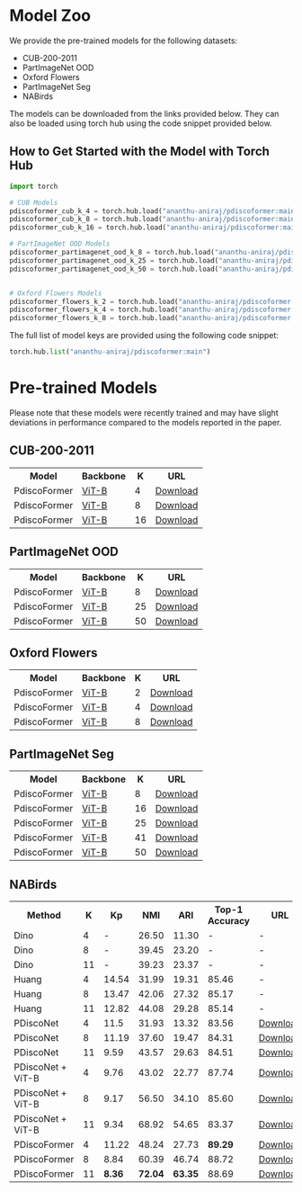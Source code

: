 # Model Zoo

We provide the pre-trained models for the following datasets:
- CUB-200-2011
- PartImageNet OOD
- Oxford Flowers
- PartImageNet Seg
- NABirds

The models can be downloaded from the links provided below. They can also be loaded using torch hub using the code snippet provided below.
## How to Get Started with the Model with Torch Hub

```python
import torch

# CUB Models
pdiscoformer_cub_k_4 = torch.hub.load("ananthu-aniraj/pdiscoformer:main", 'pdiscoformer_cub_k_4', pretrained=True)
pdiscoformer_cub_k_8 = torch.hub.load("ananthu-aniraj/pdiscoformer:main", 'pdiscoformer_cub_k_8', pretrained=True)
pdiscoformer_cub_k_16 = torch.hub.load("ananthu-aniraj/pdiscoformer:main", 'pdiscoformer_cub_k_16', pretrained=True)

# PartImageNet OOD Models
pdiscoformer_partimagenet_ood_k_8 = torch.hub.load("ananthu-aniraj/pdiscoformer:main", 'pdiscoformer_pimagenet_k_8', pretrained=True)
pdiscoformer_partimagenet_ood_k_25 = torch.hub.load("ananthu-aniraj/pdiscoformer:main", 'pdiscoformer_pimagenet_k_25', pretrained=True)
pdiscoformer_partimagenet_ood_k_50 = torch.hub.load("ananthu-aniraj/pdiscoformer:main", 'pdiscoformer_pimagenet_k_50', pretrained=True)


# Oxford Flowers Models
pdiscoformer_flowers_k_2 = torch.hub.load("ananthu-aniraj/pdiscoformer:main", 'pdiscoformer_flowers_k_2', pretrained=True)
pdiscoformer_flowers_k_4 = torch.hub.load("ananthu-aniraj/pdiscoformer:main", 'pdiscoformer_flowers_k_4', pretrained=True)
pdiscoformer_flowers_k_8 = torch.hub.load("ananthu-aniraj/pdiscoformer:main", 'pdiscoformer_flowers_k_8', pretrained=True)
```

The full list of model keys are provided using the following code snippet:

```python 
torch.hub.list("ananthu-aniraj/pdiscoformer:main")
```

# Pre-trained Models
Please note that these models were recently trained and may have slight deviations in performance compared to the models reported in the paper.

## CUB-200-2011

<table>
    <tr>
        <th>Model</th>
        <th>Backbone</th>
        <th>K</th>
        <th>URL</th>
    </tr>
    <tr>
        <td>PdiscoFormer</td>
        <td><a href="https://huggingface.co/timm/vit_base_patch14_reg4_dinov2.lvd142m">ViT-B</a></td>
        <td>4</td>
        <td><a href="https://github.com/ananthu-aniraj/pdiscoformer/releases/download/pdiscoformer_cub_weights/4_parts_snapshot_best.pt">Download</a></td>
    </tr>
    <tr>
        <td>PdiscoFormer</td>
        <td><a href="https://huggingface.co/timm/vit_base_patch14_reg4_dinov2.lvd142m">ViT-B</a></td>        
        <td>8</td>
        <td><a href="https://github.com/ananthu-aniraj/pdiscoformer/releases/download/pdiscoformer_cub_weights/8_parts_snapshot_best.pt">Download</a></td>
    </tr>
    <tr>
        <td>PdiscoFormer</td>
        <td><a href="https://huggingface.co/timm/vit_base_patch14_reg4_dinov2.lvd142m">ViT-B</a></td>        
        <td>16</td>
        <td><a href="https://github.com/ananthu-aniraj/pdiscoformer/releases/download/pdiscoformer_cub_weights/16_parts_snapshot_best.pt">Download</a></td>
    </tr>
</table>

## PartImageNet OOD

<table>
    <tr>
        <th>Model</th>
        <th>Backbone</th>
        <th>K</th>
        <th>URL</th>
    </tr>
    <tr>
        <td>PdiscoFormer</td>
        <td><a href="https://huggingface.co/timm/vit_base_patch14_reg4_dinov2.lvd142m">ViT-B</a></td>
        <td>8</td>
        <td><a href="https://github.com/ananthu-aniraj/pdiscoformer/releases/download/pdiscormer_partimagenet_ood_weights/8_parts_snapshot_best.pt">Download</a></td>
    </tr>
    <tr>
        <td>PdiscoFormer</td>
        <td><a href="https://huggingface.co/timm/vit_base_patch14_reg4_dinov2.lvd142m">ViT-B</a></td>
        <td>25</td>
        <td><a href="https://github.com/ananthu-aniraj/pdiscoformer/releases/download/pdiscormer_partimagenet_ood_weights/25_parts_snapshot_best.pt">Download</a></td>
    </tr>
    <tr>
        <td>PdiscoFormer</td>
        <td><a href="https://huggingface.co/timm/vit_base_patch14_reg4_dinov2.lvd142m">ViT-B</a></td>
        <td>50</td>
        <td><a href="https://github.com/ananthu-aniraj/pdiscoformer/releases/download/pdiscormer_partimagenet_ood_weights/50_parts_snapshot_best.pt">Download</a></td>
    </tr>
</table>

## Oxford Flowers

<table>
    <tr>
        <th>Model</th>
        <th>Backbone</th>
        <th>K</th>
        <th>URL</th>
    </tr>
    <tr>
        <td>PdiscoFormer</td>
        <td><a href="https://huggingface.co/timm/vit_base_patch14_reg4_dinov2.lvd142m">ViT-B</a></td>
        <td>2</td>
        <td><a href="https://github.com/ananthu-aniraj/pdiscoformer/releases/download/pdiscoformer_flowers_weights/2_parts_snapshot_best.pt">Download</a></td>
    </tr>
    <tr>
        <td>PdiscoFormer</td>
        <td><a href="https://huggingface.co/timm/vit_base_patch14_reg4_dinov2.lvd142m">ViT-B</a></td>
        <td>4</td>
        <td><a href="https://github.com/ananthu-aniraj/pdiscoformer/releases/download/pdiscoformer_flowers_weights/4_parts_snapshot_best.pt">Download</a></td>
    </tr>
    <tr>
        <td>PdiscoFormer</td>
        <td><a href="https://huggingface.co/timm/vit_base_patch14_reg4_dinov2.lvd142m">ViT-B</a></td>
        <td>8</td>
        <td><a href="https://github.com/ananthu-aniraj/pdiscoformer/releases/download/pdiscoformer_flowers_weights/8_parts_snapshot_best.pt">Download</a></td>
    </tr>
</table>

## PartImageNet Seg

<table>
    <tr>
        <th>Model</th>
        <th>Backbone</th>
        <th>K</th>
        <th>URL</th>
    </tr>
    <tr>
        <td>PdiscoFormer</td>
        <td><a href="https://huggingface.co/timm/vit_base_patch14_reg4_dinov2.lvd142m">ViT-B</a></td>
        <td>8</td>
        <td><a href="https://github.com/ananthu-aniraj/pdiscoformer/releases/download/pdiscoformer_partimagent_seg_weights/8_parts_snapshot_best.pt">Download</a></td>
    </tr>
    <tr>
        <td>PdiscoFormer</td>
        <td><a href="https://huggingface.co/timm/vit_base_patch14_reg4_dinov2.lvd142m">ViT-B</a></td>
        <td>16</td>
        <td><a href="https://github.com/ananthu-aniraj/pdiscoformer/releases/download/pdiscoformer_partimagent_seg_weights/16_parts_snapshot_best.pt">Download</a></td>
    </tr>
    <tr>
        <td>PdiscoFormer</td>
        <td><a href="https://huggingface.co/timm/vit_base_patch14_reg4_dinov2.lvd142m">ViT-B</a></td>
        <td>25</td>
        <td><a href="https://github.com/ananthu-aniraj/pdiscoformer/releases/download/pdiscoformer_partimagent_seg_weights/25_parts_snapshot_best.pt">Download</a></td>
    </tr>
    <tr>
        <td>PdiscoFormer</td>
        <td><a href="https://huggingface.co/timm/vit_base_patch14_reg4_dinov2.lvd142m">ViT-B</a></td>
        <td>41</td>
        <td><a href="https://github.com/ananthu-aniraj/pdiscoformer/releases/download/pdiscoformer_partimagent_seg_weights/41_parts_snapshot_best.pt">Download</a></td>
    </tr>
    <tr>
        <td>PdiscoFormer</td>
        <td><a href="https://huggingface.co/timm/vit_base_patch14_reg4_dinov2.lvd142m">ViT-B</a></td>
        <td>50</td>
        <td><a href="https://github.com/ananthu-aniraj/pdiscoformer/releases/download/pdiscoformer_partimagent_seg_weights/50_parts_snapshot_best.pt">Download</a></td>
    </tr>
</table>

## NABirds
<table><tbody>
<tr><th>Method</th><th>K</th><th>Kp</th><th>NMI</th><th>ARI</th><th>Top-1 Accuracy</th><th>URL</th></tr><tr><td>Dino</td><td>4</td><td>-</td><td>26.50</td><td>11.30</td><td>-</td><td>-</td></tr><tr><td>Dino</td><td>8</td><td>-</td><td>39.45</td><td>23.20</td><td>-</td><td>-</td></tr><tr><td>Dino</td><td>11</td><td>-</td><td>39.23</td><td>23.37</td><td>-</td><td>-</td></tr><tr><td>Huang</td><td>4</td><td>14.54</td><td>31.99</td><td>19.31</td><td>85.46</td><td>-</td></tr><tr><td>Huang</td><td>8</td><td>13.47</td><td>42.06</td><td>27.32</td><td>85.17</td><td>-</td></tr><tr><td>Huang</td><td>11</td><td>12.82</td><td>44.08</td><td>29.28</td><td>85.14</td><td>-</td></tr>
<tr><td>PDiscoNet</td><td>4</td><td>11.5</td><td>31.93</td><td>13.32</td><td>83.56</td><td><a href="https://github.com/ananthu-aniraj/pdiscoformer/releases/download/pdisconet_resnet_nabirds_weights/4_parts_snapshot_best.pt">Download</a></td></tr>
<tr><td>PDiscoNet</td><td>8</td><td>11.19</td><td>37.60</td><td>19.47</td><td>84.31</td><td><a href="https://github.com/ananthu-aniraj/pdiscoformer/releases/download/pdisconet_resnet_nabirds_weights/8_parts_snapshot_best.pt">Download</a></td></tr><tr>
<td>PDiscoNet</td><td>11</td><td>9.59</td><td>43.57</td><td>29.63</td><td>84.51</td><td><a href="https://github.com/ananthu-aniraj/pdiscoformer/releases/download/pdisconet_resnet_nabirds_weights/11_parts_snapshot_best.pt">Download</a></td></tr>
<tr><td>PDiscoNet + ViT-B</td><td>4</td><td>9.76</td><td>43.02</td><td>22.77</td><td>87.74</td><td><a href="https://github.com/ananthu-aniraj/pdiscoformer/releases/download/pdisconet_vit_nabirds_weights/4_parts_snapshot_best.pt">Download</a></td></tr>
<tr><td>PDiscoNet + ViT-B</td><td>8</td><td>9.17</td><td>56.50</td><td>34.10</td><td>85.60</td><td><a href="https://github.com/ananthu-aniraj/pdiscoformer/releases/download/pdisconet_vit_nabirds_weights/8_parts_snapshot_best.pt">Download</a></td></tr><tr>
<td>PDiscoNet + ViT-B</td><td>11</td><td>9.34</td><td>68.92</td><td>54.65</td><td>83.37</td><td><a href="https://github.com/ananthu-aniraj/pdiscoformer/releases/download/pdisconet_vit_nabirds_weights/11_parts_snapshot_best.pt">Download</a></td></tr><tr>
<td>PDiscoFormer</td><td>4</td><td>11.22</td><td>48.24</td><td>27.73</td><td><b>89.29</b></td><td><a href="https://github.com/ananthu-aniraj/pdiscoformer/releases/download/pdiscoformer_nabirds_weights/4_parts_snapshot_best.pt">Download</a></td></tr><tr>
<td>PDiscoFormer</td><td>8</td><td>8.84</td><td>60.39</td><td>46.74</td><td>88.72</td><td><a href="https://github.com/ananthu-aniraj/pdiscoformer/releases/download/pdiscoformer_nabirds_weights/8_parts_snapshot_best.pt">Download</a></td></tr><tr>
<td>PDiscoFormer</td><td>11</td><td><b>8.36</b></td><td><b>72.04</b></td><td><b>63.35</b></td>
<td>88.69</td>
<td><a href="https://github.com/ananthu-aniraj/pdiscoformer/releases/download/pdiscoformer_nabirds_weights/11_parts_snapshot_best.pt">Download</a></td></tr></tbody></table>
